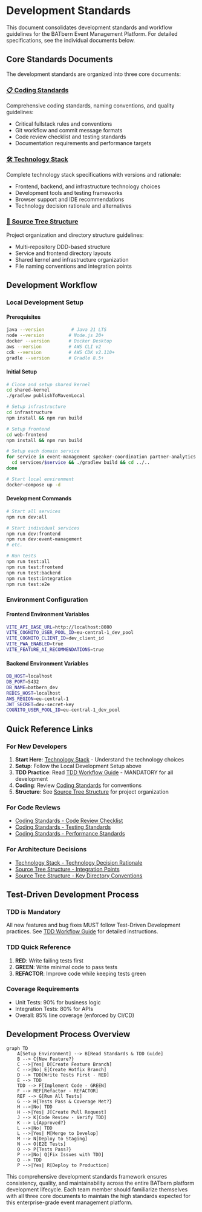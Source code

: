 # Development Standards

This document consolidates development standards and workflow guidelines for the BATbern Event Management Platform. For detailed specifications, see the individual documents below.

## Core Standards Documents

The development standards are organized into three core documents:

### [📋 Coding Standards](./coding-standards.md)
Comprehensive coding standards, naming conventions, and quality guidelines:
- Critical fullstack rules and conventions
- Git workflow and commit message formats
- Code review checklist and testing standards
- Documentation requirements and performance targets

### [🛠️ Technology Stack](./tech-stack.md)
Complete technology stack specifications with versions and rationale:
- Frontend, backend, and infrastructure technology choices
- Development tools and testing frameworks
- Browser support and IDE recommendations
- Technology decision rationale and alternatives

### [📁 Source Tree Structure](./source-tree.md)
Project organization and directory structure guidelines:
- Multi-repository DDD-based structure
- Service and frontend directory layouts
- Shared kernel and infrastructure organization
- File naming conventions and integration points

## Development Workflow

### Local Development Setup

#### Prerequisites
```bash
java --version          # Java 21 LTS
node --version         # Node.js 20+
docker --version       # Docker Desktop
aws --version          # AWS CLI v2
cdk --version          # AWS CDK v2.110+
gradle --version       # Gradle 8.5+
```

#### Initial Setup
```bash
# Clone and setup shared kernel
cd shared-kernel
./gradlew publishToMavenLocal

# Setup infrastructure
cd infrastructure
npm install && npm run build

# Setup frontend
cd web-frontend
npm install && npm run build

# Setup each domain service
for service in event-management speaker-coordination partner-analytics attendee-experience company-management; do
  cd services/$service && ./gradlew build && cd ../..
done

# Start local environment
docker-compose up -d
```

#### Development Commands
```bash
# Start all services
npm run dev:all

# Start individual services
npm run dev:frontend
npm run dev:event-management
# etc.

# Run tests
npm run test:all
npm run test:frontend
npm run test:backend
npm run test:integration
npm run test:e2e
```

### Environment Configuration

#### Frontend Environment Variables
```bash
VITE_API_BASE_URL=http://localhost:8080
VITE_COGNITO_USER_POOL_ID=eu-central-1_dev_pool
VITE_COGNITO_CLIENT_ID=dev_client_id
VITE_PWA_ENABLED=true
VITE_FEATURE_AI_RECOMMENDATIONS=true
```

#### Backend Environment Variables
```bash
DB_HOST=localhost
DB_PORT=5432
DB_NAME=batbern_dev
REDIS_HOST=localhost
AWS_REGION=eu-central-1
JWT_SECRET=dev-secret-key
COGNITO_USER_POOL_ID=eu-central-1_dev_pool
```

## Quick Reference Links

### For New Developers
1. **Start Here**: [Technology Stack](./tech-stack.md) - Understand the technology choices
2. **Setup**: Follow the Local Development Setup above
3. **TDD Practice**: Read [TDD Workflow Guide](./tdd-workflow.md) - MANDATORY for all development
4. **Coding**: Review [Coding Standards](./coding-standards.md) for conventions
5. **Structure**: See [Source Tree Structure](./source-tree.md) for project organization

### For Code Reviews
- [Coding Standards - Code Review Checklist](./coding-standards.md#code-review-checklist)
- [Coding Standards - Testing Standards](./coding-standards.md#testing-standards)
- [Coding Standards - Performance Standards](./coding-standards.md#performance-standards)

### For Architecture Decisions
- [Technology Stack - Technology Decision Rationale](./tech-stack.md#technology-decision-rationale)
- [Source Tree Structure - Integration Points](./source-tree.md#integration-points)
- [Source Tree Structure - Key Directory Conventions](./source-tree.md#key-directory-conventions)

## Test-Driven Development Process

### TDD is Mandatory
All new features and bug fixes MUST follow Test-Driven Development practices. See [TDD Workflow Guide](./tdd-workflow.md) for detailed instructions.

### TDD Quick Reference
1. **RED**: Write failing tests first
2. **GREEN**: Write minimal code to pass tests
3. **REFACTOR**: Improve code while keeping tests green

### Coverage Requirements
- Unit Tests: 90% for business logic
- Integration Tests: 80% for APIs
- Overall: 85% line coverage (enforced by CI/CD)

## Development Process Overview

```mermaid
graph TD
    A[Setup Environment] --> B[Read Standards & TDD Guide]
    B --> C{New Feature?}
    C -->|Yes| D[Create Feature Branch]
    C -->|No| E[Create Hotfix Branch]
    D --> TDD[Write Tests First - RED]
    E --> TDD
    TDD --> F[Implement Code - GREEN]
    F --> REF[Refactor - REFACTOR]
    REF --> G[Run All Tests]
    G --> H{Tests Pass & Coverage Met?}
    H -->|No| TDD
    H -->|Yes| J[Create Pull Request]
    J --> K[Code Review - Verify TDD]
    K --> L{Approved?}
    L -->|No| TDD
    L -->|Yes| M[Merge to Develop]
    M --> N[Deploy to Staging]
    N --> O[E2E Tests]
    O --> P{Tests Pass?}
    P -->|No| Q[Fix Issues with TDD]
    Q --> TDD
    P -->|Yes| R[Deploy to Production]
```

This comprehensive development standards framework ensures consistency, quality, and maintainability across the entire BATbern platform development lifecycle. Each team member should familiarize themselves with all three core documents to maintain the high standards expected for this enterprise-grade event management platform.